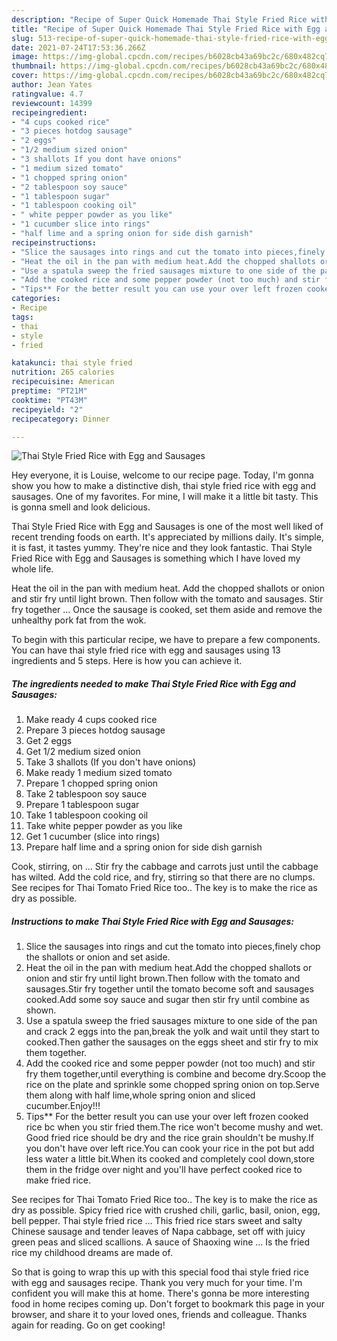 ```yaml
---
description: "Recipe of Super Quick Homemade Thai Style Fried Rice with Egg and Sausages"
title: "Recipe of Super Quick Homemade Thai Style Fried Rice with Egg and Sausages"
slug: 513-recipe-of-super-quick-homemade-thai-style-fried-rice-with-egg-and-sausages
date: 2021-07-24T17:53:36.266Z
image: https://img-global.cpcdn.com/recipes/b6028cb43a69bc2c/680x482cq70/thai-style-fried-rice-with-egg-and-sausages-recipe-main-photo.jpg
thumbnail: https://img-global.cpcdn.com/recipes/b6028cb43a69bc2c/680x482cq70/thai-style-fried-rice-with-egg-and-sausages-recipe-main-photo.jpg
cover: https://img-global.cpcdn.com/recipes/b6028cb43a69bc2c/680x482cq70/thai-style-fried-rice-with-egg-and-sausages-recipe-main-photo.jpg
author: Jean Yates
ratingvalue: 4.7
reviewcount: 14399
recipeingredient:
- "4 cups cooked rice"
- "3 pieces hotdog sausage"
- "2 eggs"
- "1/2 medium sized onion"
- "3 shallots If you dont have onions"
- "1 medium sized tomato"
- "1 chopped spring onion"
- "2 tablespoon soy sauce"
- "1 tablespoon sugar"
- "1 tablespoon cooking oil"
- " white pepper powder as you like"
- "1 cucumber slice into rings"
- "half lime and a spring onion for side dish garnish"
recipeinstructions:
- "Slice the sausages into rings and cut the tomato into pieces,finely chop the shallots or onion and set aside."
- "Heat the oil in the pan with medium heat.Add the chopped shallots or onion and stir fry until light brown.Then follow with the tomato and sausages.Stir fry together until the tomato become soft and sausages cooked.Add some soy sauce and sugar then stir fry until combine as shown."
- "Use a spatula sweep the fried sausages mixture to one side of the pan and crack 2 eggs into the pan,break the yolk and wait until they start to cooked.Then gather the sausages on the eggs sheet and stir fry to mix them together."
- "Add the cooked rice and some pepper powder (not too much) and stir fry them together,until everything is combine and become dry.Scoop the rice on the plate and sprinkle some chopped spring onion on top.Serve them along with half lime,whole spring onion and sliced cucumber.Enjoy!!!"
- "Tips** For the better result you can use your over left frozen cooked rice bc when you stir fried them.The rice won&#39;t become mushy and wet. Good fried rice should be dry and the rice grain shouldn&#39;t be mushy.If you don&#39;t have over left rice.You can cook your rice in the pot but add less water a little bit.When its cooked and completely cool down,store them in the fridge over night and you&#39;ll have perfect cooked rice to make fried rice."
categories:
- Recipe
tags:
- thai
- style
- fried

katakunci: thai style fried 
nutrition: 265 calories
recipecuisine: American
preptime: "PT21M"
cooktime: "PT43M"
recipeyield: "2"
recipecategory: Dinner

---
```



![Thai Style Fried Rice with Egg and Sausages](https://img-global.cpcdn.com/recipes/b6028cb43a69bc2c/680x482cq70/thai-style-fried-rice-with-egg-and-sausages-recipe-main-photo.jpg)

Hey everyone, it is Louise, welcome to our recipe page. Today, I'm gonna show you how to make a distinctive dish, thai style fried rice with egg and sausages. One of my favorites. For mine, I will make it a little bit tasty. This is gonna smell and look delicious.

Thai Style Fried Rice with Egg and Sausages is one of the most well liked of recent trending foods on earth. It's appreciated by millions daily. It's simple, it is fast, it tastes yummy. They're nice and they look fantastic. Thai Style Fried Rice with Egg and Sausages is something which I have loved my whole life.

Heat the oil in the pan with medium heat. Add the chopped shallots or onion and stir fry until light brown. Then follow with the tomato and sausages. Stir fry together … Once the sausage is cooked, set them aside and remove the unhealthy pork fat from the wok.


To begin with this particular recipe, we have to prepare a few components. You can have thai style fried rice with egg and sausages using 13 ingredients and 5 steps. Here is how you can achieve it.

<!--inarticleads1-->

##### The ingredients needed to make Thai Style Fried Rice with Egg and Sausages:

1. Make ready 4 cups cooked rice
1. Prepare 3 pieces hotdog sausage
1. Get 2 eggs
1. Get 1/2 medium sized onion
1. Take 3 shallots (If you don&#39;t have onions)
1. Make ready 1 medium sized tomato
1. Prepare 1 chopped spring onion
1. Take 2 tablespoon soy sauce
1. Prepare 1 tablespoon sugar
1. Take 1 tablespoon cooking oil
1. Take  white pepper powder as you like
1. Get 1 cucumber (slice into rings)
1. Prepare half lime and a spring onion for side dish garnish


Cook, stirring, on … Stir fry the cabbage and carrots just until the cabbage has wilted. Add the cold rice, and fry, stirring so that there are no clumps. See recipes for Thai Tomato Fried Rice too.. The key is to make the rice as dry as possible. 

<!--inarticleads2-->

##### Instructions to make Thai Style Fried Rice with Egg and Sausages:

1. Slice the sausages into rings and cut the tomato into pieces,finely chop the shallots or onion and set aside.
1. Heat the oil in the pan with medium heat.Add the chopped shallots or onion and stir fry until light brown.Then follow with the tomato and sausages.Stir fry together until the tomato become soft and sausages cooked.Add some soy sauce and sugar then stir fry until combine as shown.
1. Use a spatula sweep the fried sausages mixture to one side of the pan and crack 2 eggs into the pan,break the yolk and wait until they start to cooked.Then gather the sausages on the eggs sheet and stir fry to mix them together.
1. Add the cooked rice and some pepper powder (not too much) and stir fry them together,until everything is combine and become dry.Scoop the rice on the plate and sprinkle some chopped spring onion on top.Serve them along with half lime,whole spring onion and sliced cucumber.Enjoy!!!
1. Tips** For the better result you can use your over left frozen cooked rice bc when you stir fried them.The rice won&#39;t become mushy and wet. Good fried rice should be dry and the rice grain shouldn&#39;t be mushy.If you don&#39;t have over left rice.You can cook your rice in the pot but add less water a little bit.When its cooked and completely cool down,store them in the fridge over night and you&#39;ll have perfect cooked rice to make fried rice.


See recipes for Thai Tomato Fried Rice too.. The key is to make the rice as dry as possible. Spicy fried rice with crushed chili, garlic, basil, onion, egg, bell pepper. Thai style fried rice … This fried rice stars sweet and salty Chinese sausage and tender leaves of Napa cabbage, set off with juicy green peas and sliced scallions. A sauce of Shaoxing wine … Is the fried rice my childhood dreams are made of. 

So that is going to wrap this up with this special food thai style fried rice with egg and sausages recipe. Thank you very much for your time. I'm confident you will make this at home. There's gonna be more interesting food in home recipes coming up. Don't forget to bookmark this page in your browser, and share it to your loved ones, friends and colleague. Thanks again for reading. Go on get cooking!
